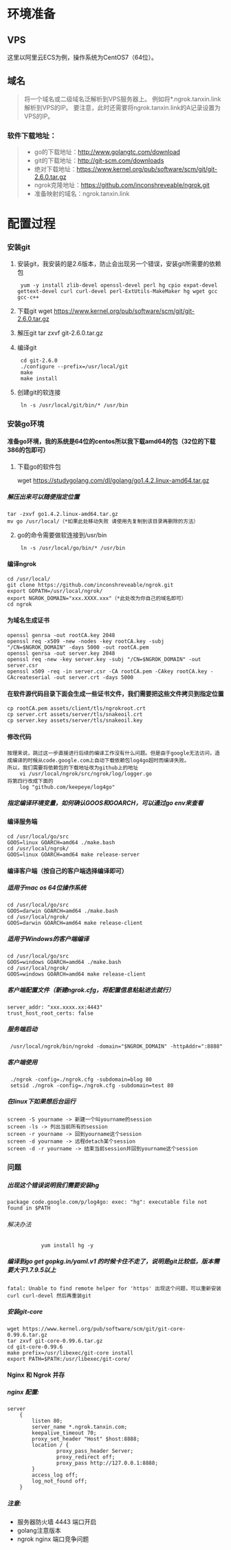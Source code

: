 # 环境准备

## VPS

这里以阿里云ECS为例，操作系统为CentOS7（64位）。

## 域名

>将一个域名或二级域名泛解析到VPS服务器上。
>例如将*.ngrok.tanxin.link解析到VPS的IP。
>要注意，此时还需要将ngrok.tanxin.link的A记录设置为VPS的IP。
### 软件下载地址：

>- go的下载地址：http://www.golangtc.com/download
>- git的下载地址：http://git-scm.com/downloads 
>- 绝对下载地址：https://www.kernel.org/pub/software/scm/git/git-2.6.0.tar.gz
>- ngrok克隆地址：https://github.com/inconshreveable/ngrok.git
>- 准备映射的域名：ngrok.tanxin.link

# 配置过程

### 安装git

1. 安装git，我安装的是2.6版本，防止会出现另一个错误，安装git所需要的依赖包
    
        yum -y install zlib-devel openssl-devel perl hg cpio expat-devel gettext-devel curl curl-devel perl-ExtUtils-MakeMaker hg wget gcc gcc-c++
2. 下载git      wget https://www.kernel.org/pub/software/scm/git/git-2.6.0.tar.gz
3. 解压git        tar zxvf git-2.6.0.tar.gz
4. 编译git  

        cd git-2.6.0
        ./configure --prefix=/usr/local/git
        make
        make install
5. 创建git的软连接
  
        ln -s /usr/local/git/bin/* /usr/bin

### 安装go环境

#### 准备go环境，我的系统是64位的centos所以我下载amd64的包（32位的下载386的包即可）

1. 下载go的软件包
  
    wget https://studygolang.com/dl/golang/go1.4.2.linux-amd64.tar.gz
  
##### 解压出来可以随便指定位置

    tar -zxvf go1.4.2.linux-amd64.tar.gz
    mv go /usr/local/（*如果此处移动失败 请使用先复制到该目录再删除的方法）
    
2. go的命令需要做软连接到/usr/bin  
  
        ln -s /usr/local/go/bin/* /usr/bin

#### 编译ngrok

    cd /usr/local/
    git clone https://github.com/inconshreveable/ngrok.git
    export GOPATH=/usr/local/ngrok/
    export NGROK_DOMAIN="xxx.XXXX.xxx"（*此处改为你自己的域名即可）
    cd ngrok
#### 为域名生成证书

    openssl genrsa -out rootCA.key 2048
    openssl req -x509 -new -nodes -key rootCA.key -subj "/CN=$NGROK_DOMAIN" -days 5000 -out rootCA.pem
    openssl genrsa -out server.key 2048
    openssl req -new -key server.key -subj "/CN=$NGROK_DOMAIN" -out server.csr
    openssl x509 -req -in server.csr -CA rootCA.pem -CAkey rootCA.key -CAcreateserial -out server.crt -days 5000
#### 在软件源代码目录下面会生成一些证书文件，我们需要把这些文件拷贝到指定位置

    cp rootCA.pem assets/client/tls/ngrokroot.crt
    cp server.crt assets/server/tls/snakeoil.crt
    cp server.key assets/server/tls/snakeoil.key
#### 修改代码

    按理来说，跳过这一步直接进行后续的编译工作没有什么问题。但是由于google无法访问，造成编译的时候从code.google.com上自动下载依赖包log4go超时而编译失败。
    所以，我们需要将依赖包的下载地址改为github上的地址
        vi /usr/local/ngrok/src/ngrok/log/logger.go
    将第四行改成下面的
        log "github.com/keepeye/log4go"
##### 指定编译环境变量，如何确认GOOS和GOARCH，可以通过go env来查看

#### 编译服务端

    cd /usr/local/go/src
    GOOS=linux GOARCH=amd64 ./make.bash
    cd /usr/local/ngrok/
    GOOS=linux GOARCH=amd64 make release-server

#### 编译客户端（按自己的客户端选择编译即可）

##### 适用于mac os 64位操作系统

    cd /usr/local/go/src
    GOOS=darwin GOARCH=amd64 ./make.bash
    cd /usr/local/ngrok/
    GOOS=darwin GOARCH=amd64 make release-client

##### 适用于Windows的客户端编译

    cd /usr/local/go/src
    GOOS=windows GOARCH=amd64 ./make.bash
    cd /usr/local/ngrok/
    GOOS=windows GOARCH=amd64 make release-client

##### 客户端配置文件（新建ngrok.cfg，将配置信息粘贴进去就行）

    server_addr: "xxx.xxxx.xx:4443"
    trust_host_root_certs: false 
##### 服务端启动

     /usr/local/ngrok/bin/ngrokd -domain="$NGROK_DOMAIN" -httpAddr=":8888"

##### 客户端使用

     ./ngrok -config=./ngrok.cfg -subdomain=blog 80
     setsid ./ngrok -config=./ngrok.cfg -subdomain=test 80

##### 在linux下如果想后台运行

    screen -S yourname -> 新建一个叫yourname的session
    screen -ls -> 列出当前所有的session
    screen -r yourname -> 回到yourname这个session
    screen -d yourname -> 远程detach某个session
    screen -d -r yourname -> 结束当前session并回到yourname这个session

### 问题

##### 出现这个错误说明我们需要安装hg

    package code.google.com/p/log4go: exec: "hg": executable file not found in $PATH
    
###### 解决办法
               yum install hg -y
               
##### 编译到go get gopkg.in/yaml.v1 的时候卡住不走了，说明是git比较低，版本需要大于1.7.9.5以上
    fatal: Unable to find remote helper for 'https' 出现这个问题，可以重新安装 curl curl-devel 然后再重装git
    
##### 安装git-core
    wget https://www.kernel.org/pub/software/scm/git/git-core-0.99.6.tar.gz
    tar zxvf git-core-0.99.6.tar.gz
    cd git-core-0.99.6
    make prefix=/usr/libexec/git-core install
    export PATH=$PATH:/usr/libexec/git-core/

#### Nginx 和 Ngrok 并存

##### nginx 配置:

    server
        {
            listen 80;
            server_name *.ngrok.tanxin.com;
            keepalive_timeout 70;
            proxy_set_header "Host" $host:8888;
            location / {
                    proxy_pass_header Server;
                    proxy_redirect off;
                    proxy_pass http://127.0.0.1:8888;
            }
            access_log off;
            log_not_found off;
        } 




##### 注意: 

- 服务器防火墙 4443 端口开启 
- golang注意版本
- ngrok nginx 端口竞争问题
 
 
 
 
